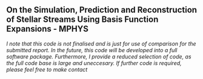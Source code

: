 ## On the Simulation, Prediction and Reconstruction of Stellar Streams Using Basis Function Expansions - MPHYS
*I note that this code is not finalised and is just for use of comparison for the submitted report. In the future, this code will be developed into a full software package. Furthermore, I provide a reduced selection of code, as the full code base is large and uneccesary. If further code is required, please feel free to make contact*
